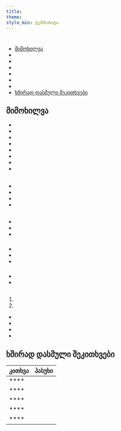 ```yaml
---
title:
theme:
style_min: ჭეშმარიტი
---
```

# 

## 

* [მიმოხილვა]()
* []()
* []()
* []()
* []()
* []()
* []()
* [ხშირად დასმული შეკითხვები]()

<a id="overview"></a>

## მიმოხილვა





* 
* 
* 
* 
* 
* 
* 
* 

<a id="newcourses"></a>

## 





* 
* 
* 
* 

<a id="circletime"></a>

## 





### 

* 
* 
* 

### 

* 
* 
* 

### 

* 
* 

<a id="scaffolding"></a>

## 





1. 
2. 









* 
* 
* 
* 

<a id="unplugged"></a>

## 

<a id="endofcourse"></a>

## 

<a id="conclusion"></a>

## 

<a id="faq"></a>

## ხშირად დასმული შეკითხვები

| კითხვა | პასუხი |
| ------ | ------ |
| ****   |        |
| ****   |        |
| ****   |        |
| ****   |        |
| ****   |        |